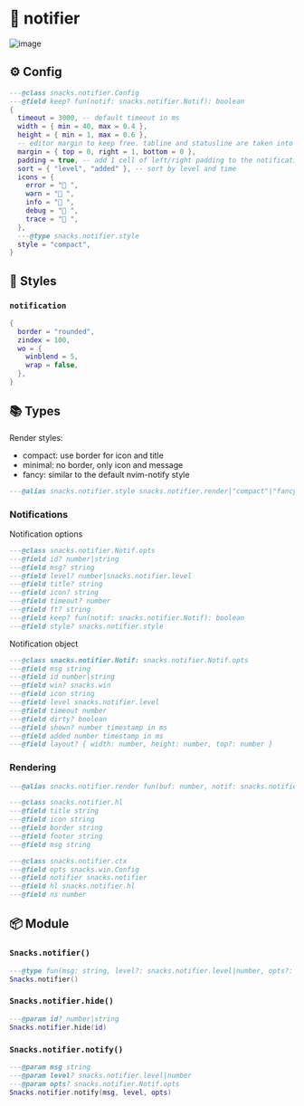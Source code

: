 # 🍿 notifier

![image](https://github.com/user-attachments/assets/b89eb279-08fb-40b2-9330-9a77014b9389)

<!-- docgen -->

## ⚙️ Config

```lua
---@class snacks.notifier.Config
---@field keep? fun(notif: snacks.notifier.Notif): boolean
{
  timeout = 3000, -- default timeout in ms
  width = { min = 40, max = 0.4 },
  height = { min = 1, max = 0.6 },
  -- editor margin to keep free. tabline and statusline are taken into account automatically
  margin = { top = 0, right = 1, bottom = 0 },
  padding = true, -- add 1 cell of left/right padding to the notification window
  sort = { "level", "added" }, -- sort by level and time
  icons = {
    error = " ",
    warn = " ",
    info = " ",
    debug = " ",
    trace = " ",
  },
  ---@type snacks.notifier.style
  style = "compact",
}
```

## 🎨 Styles

### `notification`

```lua
{
  border = "rounded",
  zindex = 100,
  wo = {
    winblend = 5,
    wrap = false,
  },
}
```

## 📚 Types

Render styles:
* compact: use border for icon and title
* minimal: no border, only icon and message
* fancy: similar to the default nvim-notify style

```lua
---@alias snacks.notifier.style snacks.notifier.render|"compact"|"fancy"|"minimal"
```

### Notifications

Notification options

```lua
---@class snacks.notifier.Notif.opts
---@field id? number|string
---@field msg? string
---@field level? number|snacks.notifier.level
---@field title? string
---@field icon? string
---@field timeout? number
---@field ft? string
---@field keep? fun(notif: snacks.notifier.Notif): boolean
---@field style? snacks.notifier.style
```

Notification object

```lua
---@class snacks.notifier.Notif: snacks.notifier.Notif.opts
---@field msg string
---@field id number|string
---@field win? snacks.win
---@field icon string
---@field level snacks.notifier.level
---@field timeout number
---@field dirty? boolean
---@field shown? number timestamp in ms
---@field added number timestamp in ms
---@field layout? { width: number, height: number, top?: number }
```

### Rendering

```lua
---@alias snacks.notifier.render fun(buf: number, notif: snacks.notifier.Notif, ctx: snacks.notifier.ctx)
```

```lua
---@class snacks.notifier.hl
---@field title string
---@field icon string
---@field border string
---@field footer string
---@field msg string
```

```lua
---@class snacks.notifier.ctx
---@field opts snacks.win.Config
---@field notifier snacks.notifier
---@field hl snacks.notifier.hl
---@field ns number
```

## 📦 Module

### `Snacks.notifier()`

```lua
---@type fun(msg: string, level?: snacks.notifier.level|number, opts?: snacks.notifier.Notif.opts): number|string
Snacks.notifier()
```

### `Snacks.notifier.hide()`

```lua
---@param id? number|string
Snacks.notifier.hide(id)
```

### `Snacks.notifier.notify()`

```lua
---@param msg string
---@param level? snacks.notifier.level|number
---@param opts? snacks.notifier.Notif.opts
Snacks.notifier.notify(msg, level, opts)
```
